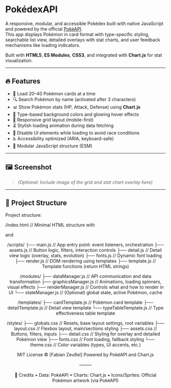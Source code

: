 # PokédexAPI

A responsive, modular, and accessible Pokédex built with native JavaScript and powered by the official [PokéAPI](https://pokeapi.co/).  
This app displays Pokémon in card format with type-specific styling, searchable list view, detailed overlays with stat charts, and user feedback mechanisms like loading indicators.

Built with **HTML5**, **ES Modules**, **CSS3**, and integrated with **Chart.js** for stat visualization.

---

## 🔥 Features

- 🔁 Load 20–40 Pokémon cards at a time
- 🔍 Search Pokémon by name (activated after 3 characters)
- 📊 Show Pokémon stats (HP, Attack, Defense) using **Chart.js**
- 🎨 Type-based background colors and glowing hover effects
- 📱 Responsive grid layout (mobile-first)
- ⏳ Stylish loading animation during data fetching
- 🚫 Disable UI elements while loading to avoid race conditions
- ♿ Accessibility optimized (ARIA, keyboard-safe)
- 🧩 Modular JavaScript structure (ESM)

---

## 🖼️ Screenshot

> *(Optional: Include image of the grid and stat chart overlay here)*

---

## 📁 Project Structure

Project structure:

/index.html              // Minimal HTML structure with <main> and <header>

/scripts/
├── main.js              // App entry point: event listeners, orchestration
├── assets.js            // Button logic, filters, interaction controls
├── detail.js            // Detail view logic (overlay, stats, evolution)
├── fonts.js             // Dynamic font loading
├── render.js            // DOM rendering using templates
├── template.js          // Template functions (return HTML strings)

/modules/
├── dataManager.js       // API communication and data transformation
├── graphicsManager.js   // Animations, loading spinners, visual effects
├── renderManager.js     // Controls what and how to render in UI
└── stateManager.js      // (Optional) global state, active Pokémon, cache

/templates/
├── cardTemplate.js      // Pokémon card template
├── detailTemplate.js    // Detail view template
└── typeTableTemplate.js // Type effectiveness table template

/styles/
├── globals.css          // Resets, base layout settings, root variables
├── layout.css           // Flexbox layout, main/sections styling
├── assets.css           // Buttons, filters, inputs
├── detail.css           // Styling for overlay and detailed Pokémon view
├── fonts.css            // Font loading, fallback styling
└── theme.css            // Color variables (types, UI accents, etc.)

MIT License © [Fabian Zeußel]
Powered by PokéAPI and Chart.js

⸻

🙌 Credits
	•	Data: PokéAPI
	•	Charts: Chart.js
	•	Icons/Sprites: Official Pokémon artwork (via PokéAPI)
